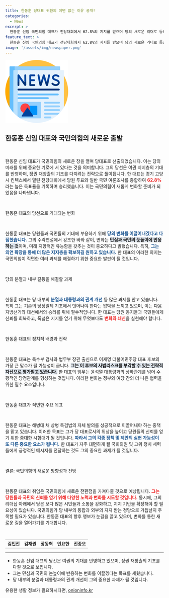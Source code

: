 ```yaml
---
title: 한동훈 당대표 귀환의 이변 없는 이유 공개!
categories:
  - News
excerpt: >
  한동훈 신임 국민의힘 대표가 전당대회에서 62.8%의 지지를 받으며 당의 새로운 리더로 등장했다. 그는 당의 쇄신과 변화를 약속하며, 야당과의 힘겨운 대결에 나설 준비를 마쳤다. 과연 그의 리더십이 여권 재창출의 길잡이가 될 수 있을까?
feature_text: >
  한동훈 신임 국민의힘 대표가 전당대회에서 62.8%의 지지를 받으며 당의 새로운 리더로 등장했다. 그는 당의 쇄신과 변화를 약속하며, 야당과의 힘겨운 대결에 나설 준비를 마쳤다. 과연 그의 리더십이 여권 재창출의 길잡이가 될 수 있을까?
image: '/assets/img/newspaper.png'
---
```


<p><img src="/assets/img/newspaper.png" alt="kimp 속보" /></p>

<h2 data-ke-size="size26">한동훈 신임 대표와 국민의힘의 새로운 출발</h2>

<p data-ke-size="size16">&nbsp;</p>

<p>한동훈 신임 대표가 국민의힘의 새로운 장을 열며 당대표로 선출되었습니다. 이는 당의 미래를 위해 중요한 기로에 서 있다는 것을 의미합니다. 그의 당선은 여권 지지층의 기대를 반영하며, 정권 재창출의 기초를 다지려는 전략으로 풀이됩니다. 한 대표는 경기 고양시 킨텍스에서 열린 전당대회에서 당원 투표와 일반 국민 여론조사를 종합하여 <b><span style="color: #ee2323;">62.8%</b></span>라는 높은 득표율을 기록하며 승리했습니다. 이는 국민의힘이 새롭게 변화할 준비가 되었음을 나타냅니다.</p>

<p data-ke-size="size16">&nbsp;</p>

<p>한동훈 대표의 당선으로 기대되는 변화</p>

<p data-ke-size="size16">&nbsp;</p>

<p>한동훈 대표는 당원들과 국민들의 기대에 부응하기 위해 <b><span style="color: #1a5490;">당의 변화를 이끌어내겠다고 다짐했습니다.</b></span> 그의 수락연설에서 강조한 바와 같이, 변화는 <b><span style="background-color: #21538527;">민심과 국민의 눈높이에 반응하는 것</b></span>이며, 미래 지향적인 유능함을 갖추는 것이 중요하다고 밝혔습니다. 특히, <b><span style="color: #1a5490;">그는 외연 확장을 통해 더 많은 지지층을 확보하길 원하고 있습니다.</b></span> 한 대표의 이러한 의지는 국민의힘이 직면한 여러 과제를 해결하기 위한 중요한 발판이 될 것입니다.</p>

<p data-ke-size="size16">&nbsp;</p>

<p>당의 분열과 내부 갈등을 해결할 과제</p>

<p data-ke-size="size16">&nbsp;</p>

<p>한동훈 대표는 당 내부의 <b><span style="color: #1a5490;">분열과 대통령과의 관계 개선</b></span> 등 많은 과제를 안고 있습니다. 특히 그는 기존의 당정일체 기조에서 벗어나야 한다는 압박을 느끼고 있으며, 이는 다음 지방선거와 대선에서의 승리를 위해 필수적입니다. 한 대표는 당원 동지들과 국민들에게 신뢰를 회복하고, 폭넓은 지지를 얻기 위해 무엇보다도 <b><span style="color: #ee2323;">변화와 쇄신</b></span>을 실현해야 합니다.</p>

<p data-ke-size="size16">&nbsp;</p>

<p>한동훈 대표의 정치적 배경과 전략</p>

<p data-ke-size="size16">&nbsp;</p>

<p>한동훈 대표는 특수부 검사와 법무부 장관 출신으로 이재명 더불어민주당 대표 후보의 가장 큰 맞수가 될 가능성이 큽니다. <b><span style="background-color: #21538527;">그는 이 후보의 사법리스크를 부각할 수 있는 전략적 자산으로 평가받고 있습니다.</b></span> 한 대표의 임무는 윤석열 대통령과의 상하관계를 넘어 수평적인 당정관계를 형성하는 것입니다. 이러한 변화는 정부와 여당 간의 더 나은 협력을 위한 필수 요소입니다. </p>

<p data-ke-size="size16">&nbsp;</p>

<p>한동훈 대표가 직면한 주요 목표</p>

<p data-ke-size="size16">&nbsp;</p>

<p>한동훈 대표는 해병대 채 상병 특검법의 자체 발의를 성공적으로 이끌어내야 하는 중책을 맡고 있습니다. 이러한 목표는 그가 당 대표로서의 위상을 높이고 당원들의 신뢰를 얻기 위한 중대한 시험대가 될 것입니다. <b><span style="color: #1a5490;">따라서 그의 각종 정책 및 제안의 실현 가능성이 또 다른 중요한 요소가 됩니다.</b></span> 한 대표가 자주 대면하게 될 국회의원 및 고위 정치 세력들에게 긍정적인 메시지를 전달하는 것도 그의 중요한 과제가 될 것입니다.</p>

<p data-ke-size="size16">&nbsp;</p>

<p>결론: 국민의힘의 새로운 방향성과 전망</p>

<p data-ke-size="size16">&nbsp;</p>

<p>한동훈 대표의 취임은 국민의힘에 새로운 전환점을 가져다줄 것으로 예상됩니다. <b><span style="color: #ee2323;">그는 당원들과 국민의 신뢰를 얻기 위해 다양한 노력과 변화를 시도할 것입니다.</b></span> 동시에, 그의 리더십 아래에서 당은 보다 많은 시민들과 소통을 강화하고, 지지 기반을 확장해야 할 필요성이 있습니다. 국민의힘가 당 내부의 통합과 외부의 지지 받는 정당으로 거듭날지 주목할 필요가 있습니다. 한동훈 대표의 향후 행보가 눈길을 끌고 있으며, 변화를 통한 새로운 길을 열어가기를 기대합니다.</p>

<p data-ke-size="size16">&nbsp;</p>

<table>
  <tr>
    <td style="text-align: center; height: 17px;"><b>김민전</b></td>
    <td style="text-align: center; height: 17px;"><b>김재원</b></td>
    <td style="text-align: center; height: 17px;"><b>장동혁</b></td>
    <td style="text-align: center; height: 17px;"><b>인요한</b></td>
    <td style="text-align: center; height: 17px;"><b>진종오</b></td>
  </tr>
</table>

<hr> 

<ul>
  <li>한동훈 신임 대표의 당선은 여권의 기대를 반영하고 있으며, 정권 재창출의 기초를 다질 것으로 보입니다.</li>
  <li>그는 민심과 국민의 눈높이에 반응하는 변화를 이끌겠다는 목표를 세웠습니다.</li>
  <li>당 내부의 분열과 대통령과의 관계 개선이 그의 중요한 과제가 될 것입니다.</li>
</ul>
유용한 생활 정보가 필요하시다면, <a href="https://onioninfo.kr" rel="dofollow">onioninfo.kr</a>


